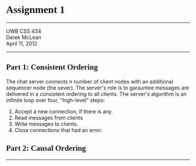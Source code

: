 
<link href='http://fonts.googleapis.com/css?family=Lekton' rel='stylesheet' type='text/css'>
<link href='http://fonts.googleapis.com/css?family=Molengo' rel='stylesheet' type='text/css'>
<style type="text/css">
html { font-family: 'Lekton', Helvetica, Arial, sans-serif; font-size: 14px; }
h1,h2 { font-family: 'Molengo', Georgia, Times, serif; }
</style>

# Assignment 1

***

UWB CSS 434  
Derek McLean  
April 11, 2012

***

## Part 1: Consistent Ordering

The chat server connects n number of client nodes with an additional sequencer node (the sever). 
The server's role is to garauntee messages are delivered in a consistent ordering to all clients. 
The server's algorithm is an infinite loop over four, "high-level" steps:

1. Accept a new connection, if there is any.
2. Read messages from clients
3. Write messages to clients.
4. Close connections that had an error.

## Part 2: Causal Ordering


***